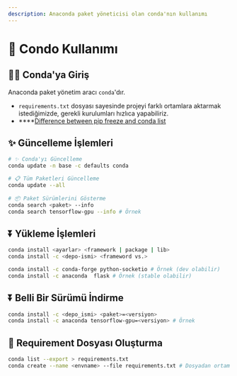 ```yaml
---
description: Anaconda paket yöneticisi olan conda'nın kullanımı
---
```


# 🧰 Condo Kullanımı

## 🚴‍♂️ Conda'ya Giriş

Anaconda paket yönetim aracı `conda`'dır.

* `requirements.txt` dosyası sayesinde projeyi farklı ortamlara aktarmak istediğimizde, gerekli kurulumları hızlıca yapabiliriz.
* \*\*\*\*[Difference between pip freeze and conda list](https://stackoverflow.com/questions/41249401/difference-between-pip-freeze-and-conda-list)

## ✨ Güncelleme İşlemleri

```bash
# ✨ Conda'yı Güncelleme
conda update -n base -c defaults conda

# 📋 Tüm Paketleri Güncelleme
conda update --all
 
# 📦 Paket Sürümlerini Gösterme
conda search <paket> --info
conda search tensorflow-gpu --info # Örnek

```

## ⏬ Yükleme İşlemleri

```bash
conda install <ayarlar> <framework | package | lib>
conda install -c <depo-ismi> <frameword vs.>

conda install -c conda-forge python-socketio # Örnek (dev olabilir)
conda install -c anaconda  flask # Örnek (stable olabilir)
```

## ⏬ Belli Bir Sürümü İndirme

```bash
conda install -c <depo_ismi> <paket>=<versiyon>
conda install -c anaconda tensorflow-gpu=<versiyon> # Örnek
```

## 📃 Requirement Dosyası Oluşturma

```bash
conda list --export > requirements.txt
conda create --name <envname> --file requirements.txt # Dosyadan ortam oluşturma
```

## 

